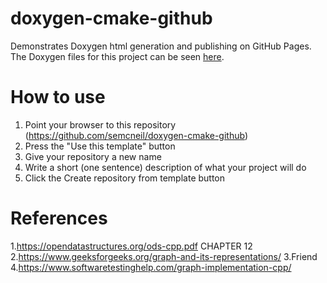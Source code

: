 # doxygen-cmake-github
Demonstrates Doxygen html generation and publishing on GitHub Pages. The Doxygen files for this project can be seen [here](https://semcneil.github.io/doxygen-cmake-github/).

# How to use
1. Point your browser to this repository (https://github.com/semcneil/doxygen-cmake-github)
2. Press the "Use this template" button
3. Give your repository a new name
4. Write a short (one sentence) description of what your project will do
5. Click the Create repository from template button

# References
1.https://opendatastructures.org/ods-cpp.pdf CHAPTER 12
2.https://www.geeksforgeeks.org/graph-and-its-representations/
3.Friend
4.https://www.softwaretestinghelp.com/graph-implementation-cpp/